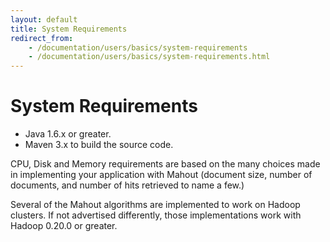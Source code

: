 ```yaml
---
layout: default
title: System Requirements
redirect_from:
    - /documentation/users/basics/system-requirements
    - /documentation/users/basics/system-requirements.html
---
```



# System Requirements

* Java 1.6.x or greater.
* Maven 3.x to build the source code.

CPU, Disk and Memory requirements are based on the many choices made in
implementing your application with Mahout (document size, number of
documents, and number of hits retrieved to name a few.)

Several of the Mahout algorithms are implemented to work on Hadoop
clusters. If not advertised differently, those implementations work with
Hadoop 0.20.0 or greater.
